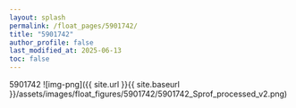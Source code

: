 ```yaml
---
layout: splash
permalink: /float_pages/5901742/
title: "5901742"
author_profile: false
last_modified_at: 2025-06-13
toc: false
---
```

 
5901742
![img-png]({{ site.url }}{{ site.baseurl }}/assets/images/float_figures/5901742/5901742_Sprof_processed_v2.png)
